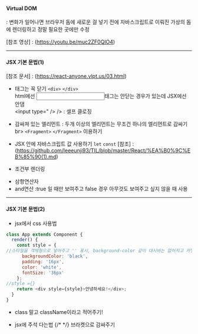 #### Virtual DOM
: 변화가 일어나면 브라우저 돔에 새로운 걸 넣기 전에 자바스크립트로 이뤄진 가상의 돔에 렌더링하고 정말 필요한 곳에만 수정<br>

[참조 영상] : (https://youtu.be/muc2ZF0QIO4)

---

#### JSX 기본 문법(1)
[참조 문서] : (https://react-anyone.vlpt.us/03.html)
- 태그는 꼭 닫기 `<div>` `</div>` <br>
html에선 <input>태그는 안닫는 경우가 있는데 JSX에선 안댐<br>
<input type=" />  /> : 셀프 클로징

- 감싸져 있는 엘리먼트 : 두개 이상의 엘리먼트는 무조건 하나의 엘리먼트로 감싸기br>
`<Fragment>` `</Fragment>`  이용하기

- JSX 안에 자바스크립트 값 사용하기
`let` `const` 
[참조] : (https://github.com/leeeunji93/TIL/blob/master/React/%EA%B0%9C%EB%85%90(1).md)

- 조건부 렌더링
 + 삼항연산자
 + and연산 :true 일 때만 보여주고 false 경우 아무것도 보여주고 싶지 않을 때 사용 <br>
---

#### JSX 기본 문법(2)
- jsx에서 css 사용법
```javascript
class App extends Component {
  render() {
    const style = {
//스타일을 객체형으로 넣어주고 '' 표시, background-color 같이 대시바는 없어지고 카멜형식으로
      backgroundColor: 'black',
      padding: '16px',
      color: 'white',
      fontSize: '36px'
    };
//style ={}
    return <div style={style}>안녕하세요!</div>;
  }
}
```
- class 말고 className이라고 적어주기! 

- jsx에 주석 다는법
{/* */} 브라켓으로 감싸주기
 
 


